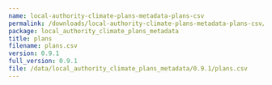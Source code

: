 ```yaml
---
name: local-authority-climate-plans-metadata-plans-csv
permalink: /downloads/local-authority-climate-plans-metadata-plans-csv/0_9_1
package: local_authority_climate_plans_metadata
title: plans
filename: plans.csv
version: 0.9.1
full_version: 0.9.1
file: /data/local_authority_climate_plans_metadata/0.9.1/plans.csv
---
```

